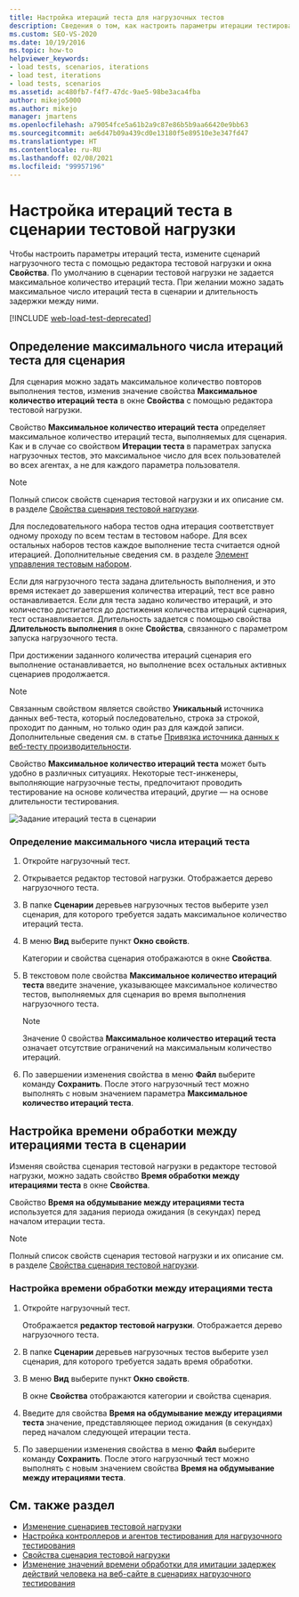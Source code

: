 ```yaml
---
title: Настройка итераций теста для нагрузочных тестов
description: Сведения о том, как настроить параметры итерации тестирования с указанием максимального числа итераций в сценарии и длительности задержки между тестами.
ms.custom: SEO-VS-2020
ms.date: 10/19/2016
ms.topic: how-to
helpviewer_keywords:
- load tests, scenarios, iterations
- load test, iterations
- load tests, scenarios
ms.assetid: ac480fb7-f4f7-47dc-9ae5-98be3aca4fba
author: mikejo5000
ms.author: mikejo
manager: jmartens
ms.openlocfilehash: a79054fce5a61b2a9c87e86b5b9aa66420e9bb63
ms.sourcegitcommit: ae6d47b09a439cd0e13180f5e89510e3e347fd47
ms.translationtype: HT
ms.contentlocale: ru-RU
ms.lasthandoff: 02/08/2021
ms.locfileid: "99957196"
---
```

# <a name="configure-test-iterations-in-a-load-test-scenario"></a>Настройка итераций теста в сценарии тестовой нагрузки

Чтобы настроить параметры итераций теста, измените сценарий нагрузочного теста с помощью редактора тестовой нагрузки и окна **Свойства**. По умолчанию в сценарии тестовой нагрузки не задается максимальное количество итераций теста. При желании можно задать максимальное число итераций теста в сценарии и длительность задержки между ними.

[!INCLUDE [web-load-test-deprecated](includes/web-load-test-deprecated.md)]

## <a name="specify-the-maximum-test-iterations-for-a-scenario"></a>Определение максимального числа итераций теста для сценария

Для сценария можно задать максимальное количество повторов выполнения тестов, изменив значение свойства **Максимальное количество итераций теста** в окне **Свойства** с помощью редактора тестовой нагрузки.

Свойство **Максимальное количество итераций теста** определяет максимальное количество итераций теста, выполняемых для сценария. Как и в случае со свойством **Итерации теста** в параметрах запуска нагрузочных тестов, это максимальное число для всех пользователей во всех агентах, а не для каждого параметра пользователя.

> [!NOTE]
> Полный список свойств сценария тестовой нагрузки и их описание см. в разделе [Свойства сценария тестовой нагрузки](../test/load-test-scenario-properties.md).

Для последовательного набора тестов одна итерация соответствует одному проходу по всем тестам в тестовом наборе. Для всех остальных наборов тестов каждое выполнение теста считается одной итерацией. Дополнительные сведения см. в разделе [Элемент управления тестовым набором](../test/edit-the-test-mix-to-specify-which-web-browsers-types-in-a-load-test-scenario.md).

Если для нагрузочного теста задана длительность выполнения, и это время истекает до завершения количества итераций, тест все равно останавливается. Если для теста задано количество итераций, и это количество достигается до достижения количества итераций сценария, тест останавливается. Длительность задается с помощью свойства **Длительность выполнения** в окне **Свойства**, связанного с параметром запуска нагрузочного теста.

При достижении заданного количества итераций сценария его выполнение останавливается, но выполнение всех остальных активных сценариев продолжается.

> [!NOTE]
> Связанным свойством является свойство **Уникальный** источника данных веб-теста, который последовательно, строка за строкой, проходит по данным, но только один раз для каждой записи. Дополнительные сведения см. в статье [Привязка источника данных к веб-тесту производительности](../test/add-a-data-source-to-a-web-performance-test.md).

Свойство **Максимальное количество итераций теста** может быть удобно в различных ситуациях. Некоторые тест-инженеры, выполняющие нагрузочные тесты, предпочитают проводить тестирование на основе количества итераций, другие — на основе длительности тестирования.

![Задание итераций теста в сценарии](../test/media/loadtest_prop.png)

### <a name="to-specify-the-maximum-test-iterations"></a>Определение максимального числа итераций теста

1. Откройте нагрузочный тест.

2. Открывается редактор тестовой нагрузки. Отображается дерево нагрузочного теста.

3. В папке **Сценарии** деревьев нагрузочных тестов выберите узел сценария, для которого требуется задать максимальное количество итераций теста.

4. В меню **Вид** выберите пункт **Окно свойств**.

     Категории и свойства сценария отображаются в окне **Свойства**.

5. В текстовом поле свойства **Максимальное количество итераций теста** введите значение, указывающее максимальное количество тестов, выполняемых для сценария во время выполнения нагрузочного теста.

    > [!NOTE]
    > Значение 0 свойства **Максимальное количество итераций теста** означает отсутствие ограничений на максимальным количество итераций.

6. По завершении изменения свойства в меню **Файл** выберите команду **Сохранить**. После этого нагрузочный тест можно выполнять с новым значением параметра **Максимальное количество итераций теста**.

## <a name="specify-think-times-between-test-iterations-for-a-scenario"></a>Настройка времени обработки между итерациями теста в сценарии

Изменяя свойства сценария тестовой нагрузки в редакторе тестовой нагрузки, можно задать свойство **Время обработки между итерациями теста** в окне **Свойства**.

Свойство **Время на обдумывание между итерациями теста** используется для задания периода ожидания (в секундах) перед началом итерации теста.

> [!NOTE]
> Полный список свойств сценария тестовой нагрузки и их описание см. в разделе [Свойства сценария тестовой нагрузки](../test/load-test-scenario-properties.md).

### <a name="to-specify-the-think-time-between-test-iterations"></a>Настройка времени обработки между итерациями теста

1. Откройте нагрузочный тест.

     Отображается **редактор тестовой нагрузки**. Отображается дерево нагрузочного теста.

2. В папке **Сценарии** деревьев нагрузочных тестов выберите узел сценария, для которого требуется задать время обработки.

3. В меню **Вид** выберите пункт **Окно свойств**.

     В окне **Свойства** отображаются категории и свойства сценария.

4. Введите для свойства **Время на обдумывание между итерациями теста** значение, представляющее период ожидания (в секундах) перед началом следующей итерации теста.

5. По завершении изменения свойства в меню **Файл** выберите команду **Сохранить**. После этого нагрузочный тест можно выполнять с новым значением свойства **Время на обдумывание между итерациями теста**.

## <a name="see-also"></a>См. также раздел

- [Изменение сценариев тестовой нагрузки](../test/edit-load-test-scenarios.md)
- [Настройка контроллеров и агентов тестирования для нагрузочного тестирования](../test/configure-test-agents-and-controllers-for-load-tests.md)
- [Свойства сценария тестовой нагрузки](../test/load-test-scenario-properties.md)
- [Изменение значений времени обработки для имитации задержек действий человека на веб-сайте в сценариях нагрузочного тестирования](../test/edit-think-times-in-load-test-scenarios.md)
